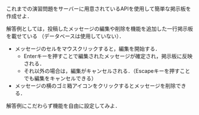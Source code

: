 これまでの演習問題をサーバーに用意されているAPIを使用して簡単な掲示板を作成せよ．

解答例としては，投稿したメッセージの編集や削除を機能を追加した一行掲示板を載せている
（データベースは使用していない）．
- メッセージのセルをマウスクリックすると，編集を開始する．
    - Enterキーを押すことで編集されたメッセージが確定され，掲示板に反映される．
    - それ以外の場合は，編集がキャンセルされる．（Escapeキーを押すことでも編集をキャンセルできる）
- メッセージの横のゴミ箱アイコンをクリックするとメッセージを削除できる．

解答例にこだわらず機能を自由に設定してみよ．